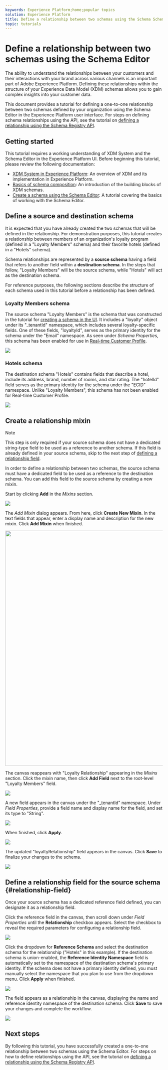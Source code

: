 ```yaml
---
keywords: Experience Platform;home;popular topics
solution: Experience Platform
title: Define a relationship between two schemas using the Schema Schema Editor
topic: tutorials
---
```


# Define a relationship between two schemas using the Schema Editor

The ability to understand the relationships between your customers and their interactions with your brand across various channels is an important part of Adobe Experience Platform. Defining these relationships within the structure of your Experience Data Model (XDM) schemas allows you to gain complex insights into your customer data.

This document provides a tutorial for defining a one-to-one relationship between two schemas defined by your organization using the Schema Editor in the Experience Platform user interface. For steps on defining schema relationships using the API, see the tutorial on [defining a relationship using the Schema Registry API](relationship-api.md).

## Getting started

This tutorial requires a working understanding of XDM System and the Schema Editor in the Experience Platform UI. Before beginning this tutorial, please review the following documentation:

* [XDM System in Experience Platform](../home.md): An overview of XDM and its implementation in Experience Platform.
* [Basics of schema composition](../schema/composition.md): An introduction of the building blocks of XDM schemas.
* [Create a schema using the Schema Editor](create-schema-ui.md): A tutorial covering the basics of working with the Schema Editor.

## Define a source and destination schema

It is expected that you have already created the two schemas that will be defined in the relationship. For demonstration purposes, this tutorial creates a relationship between members of an organization's loyalty program (defined in a "Loyalty Members" schema) and their favorite hotels (defined in a "Hotels" schema).

Schema relationships are represented by a **source schema** having a field that refers to another field within a **destination schema**. In the steps that follow, "Loyalty Members" will be the source schema, while "Hotels" will act as the destination schema.

For reference purposes, the following sections describe the structure of each schema used in this tutorial before a relationship has been defined.

### Loyalty Members schema

The source schema "Loyalty Members" is the schema that was constructed in the tutorial for [creating a schema in the UI](create-schema-ui.md). It includes a "loyalty" object under its "\_tenantId" namespace, which includes several loyalty-specific fields. One of these fields, "loyaltyId", serves as the primary identity for the schema under the "Email" namespace. As seen under _Schema Properties_, this schema has been enabled for use in [Real-time Customer Profile](../../profile/home.md).

![](../images/tutorials/relationship/loyalty-members.png)

### Hotels schema

The destination schema "Hotels" contains fields that describe a hotel, include its address, brand, number of rooms, and star rating. The "hotelId" field serves as the primary identity for the schema under the "ECID" namespace. Unlike "Loyalty Members", this schema has not been enabled for Real-time Customer Profile.

![](../images/tutorials/relationship/hotels.png)

## Create a relationship mixin

>[!NOTE]
>
>This step is only required if your source schema does not have a dedicated string-type field to be used as a reference to another schema. If this field is already defined in your source schema, skip to the next step of [defining a relationship field](#relationship-field).

In order to define a relationship between two schemas, the source schema must have a dedicated field to be used as a reference to the destination schema. You can add this field to the source schema by creating a new mixin.

Start by clicking **Add** in the _Mixins_ section.

![](../images/tutorials/relationship/loyalty-add-mixin.png)

The _Add Mixin_ dialog appears. From here, click **Create New Mixin**. In the text fields that appear, enter a display name and description for the new mixin. Click **Add Mixin** when finished.

<img src="../images/tutorials/relationship/loyalty-create-new-mixin.png" width=750><br>

The canvas reappears with "Loyalty Relationship" appearing in the _Mixins_ section. Click the mixin name, then click **Add Field** next to the root-level "Loyalty Members" field.

![](../images/tutorials/relationship/loyalty-add-field.png)

A new field appears in the canvas under the "\_tenantId" namespace. Under _Field Properties_, provide a field name and display name for the field, and set its type to "String".

![](../images/tutorials/relationship/relationship-field-details.png)

When finished, click **Apply**.

![](../images/tutorials/relationship/relationship-field-apply.png)

The updated "loyaltyRelationship" field appears in the canvas. Click **Save** to finalize your changes to the schema.

![](../images/tutorials/relationship/relationship-field-save.png)

## Define a relationship field for the source schema {#relationship-field}

Once your source schema has a dedicated reference field defined, you can designate it as a relationship field.

Click the reference field in the canvas, then scroll down under _Field Properties_ until the **Relationship** checkbox appears. Select the checkbox to reveal the required parameters for configuring a relationship field.

![](../images/tutorials/relationship/relationship-checkbox.png)

Click the dropdown for **Reference Schema** and select the destination schema for the relationship ("Hotels" in this example). If the destination schema is union-enabled, the **Reference Identity Namespace** field is automatically set to the namespace of the destination schema's primary identity. If the schema does not have a primary identity defined, you must manually select the namespace that you plan to use from the dropdown menu. Click **Apply** when finished.

![](../images/tutorials/relationship/reference-schema-id-namespace.png)

The field appears as a relationship in the canvas, displaying the name and reference identity namespace of the destination schema. Click **Save** to save your changes and complete the workflow.

![](../images/tutorials/relationship/relationship-save.png)

## Next steps

By following this tutorial, you have successfully created a one-to-one relationship between two schemas using the Schema Editor. For steps on how to define relationships using the API, see the tutorial on [defining a relationship using the Schema Registry API](relationship-api.md).